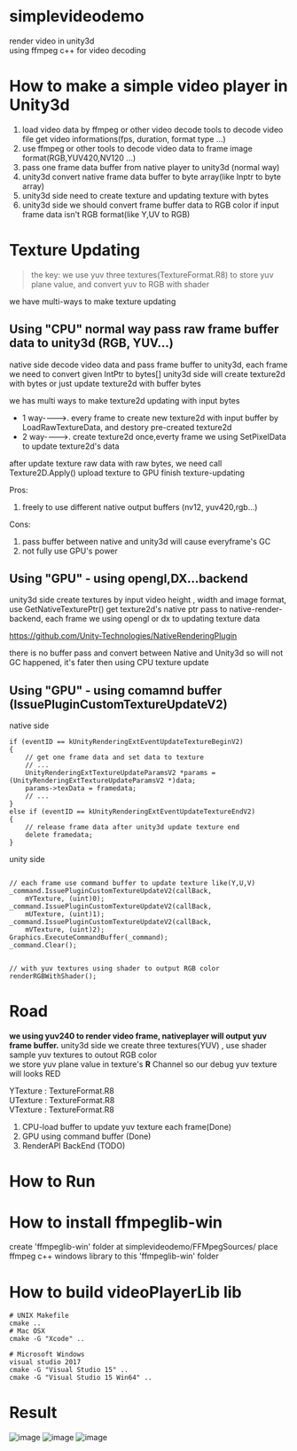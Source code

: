 # simplevideodemo
render video in unity3d  
using ffmpeg c++ for video decoding


# How to make a simple video player in Unity3d

1. load video data by ffmpeg or other video decode tools to decode video file get video informations(fps, duration, format type ...)
2. use ffmpeg or other tools to decode video data to frame image format(RGB,YUV420,NV120 ...)
4. pass one frame data buffer from native player to unity3d (normal way)
5. unity3d convert native frame data buffer to byte array(like Inptr to byte array)
5. unity3d side need to create texture and updating texture with bytes
6. unity3d side we should convert frame buffer data to RGB color if input frame data isn't RGB format(like Y,UV to RGB)

# Texture Updating

> the key: we use yuv three textures(TextureFormat.R8) to store yuv plane value, and convert yuv to RGB with shader


we have multi-ways to make texture updating

## Using "CPU" normal way pass raw frame buffer data to unity3d (RGB, YUV...)
native side decode video data and pass frame buffer to unity3d, each frame we need to convert given IntPtr to bytes[] 
unity3d side will create texture2d with bytes or just update texture2d with buffer bytes

we has multi ways to make texture2d updating with input bytes

- 1 way---->. every frame to create new texture2d with input buffer by LoadRawTextureData, and destory pre-created texture2d
- 2 way---->. create texture2d once,everty frame we using SetPixelData to update texture2d's data

after update texture raw data with raw bytes, we need call Texture2D.Apply() upload texture to GPU finish texture-updating

Pros: 
1. freely to use different native output buffers (nv12, yuv420,rgb...)

Cons:  
1. pass buffer between native and unity3d will cause everyframe's GC  
2. not fully use GPU's power



## Using "GPU" - using opengl,DX...backend
unity3d side create textures by input video height , width and image format, use GetNativeTexturePtr() get texture2d's native ptr pass to native-render-backend, each frame we using opengl or dx to updating texture data

https://github.com/Unity-Technologies/NativeRenderingPlugin


there is no buffer pass and convert between Native and Unity3d so will not GC happened, it's fater then using CPU texture update


## Using "GPU" - using comamnd buffer (IssuePluginCustomTextureUpdateV2)

native side
```
if (eventID == kUnityRenderingExtEventUpdateTextureBeginV2)
{
	// get one frame data and set data to texture
	// ...
	UnityRenderingExtTextureUpdateParamsV2 *params = (UnityRenderingExtTextureUpdateParamsV2 *)data;
	params->texData = framedata;
	// ...
}
else if (eventID == kUnityRenderingExtEventUpdateTextureEndV2)
{
	// release frame data after unity3d update texture end
	delete framedata;
}
```

unity side
```

// each frame use command buffer to update texture like(Y,U,V)
_command.IssuePluginCustomTextureUpdateV2(callBack,
    mYTexture, (uint)0);
_command.IssuePluginCustomTextureUpdateV2(callBack,
    mUTexture, (uint)1);
_command.IssuePluginCustomTextureUpdateV2(callBack,
    mVTexture, (uint)2);
Graphics.ExecuteCommandBuffer(_command);
_command.Clear();


// with yuv textures using shader to output RGB color
renderRGBWithShader();

```

# Road

**we using yuv240 to render video frame, nativeplayer will output yuv frame buffer.**
unity3d side we create three textures(YUV) , use shader sample yuv textures to outout RGB color  
we store yuv plane value in texture's **R** Channel so our debug yuv texture will looks RED  

YTexture : TextureFormat.R8  
UTexture : TextureFormat.R8  
VTexture : TextureFormat.R8  

1. CPU-load buffer to update yuv texture each frame(Done)
2. GPU using command buffer (Done)
3. RenderAPI BackEnd (TODO)

# How to Run

# How to install ffmpeglib-win

create 'ffmpeglib-win' folder at simplevideodemo/FFMpegSources/ place ffmpeg c++ windows library to this 'ffmpeglib-win' folder


# How to build videoPlayerLib lib

```
# UNIX Makefile
cmake ..
# Mac OSX
cmake -G "Xcode" ..

# Microsoft Windows
visual studio 2017
cmake -G "Visual Studio 15" ..
cmake -G "Visual Studio 15 Win64" ..
```


# Result
![image](https://user-images.githubusercontent.com/14041295/142991396-cf7ddb0f-3de4-4e08-833e-3ecb8f53e276.png)
![image](https://user-images.githubusercontent.com/14041295/142991586-12de23db-474a-47ee-8654-98516dc40c34.png)
![image](https://user-images.githubusercontent.com/14041295/142991860-fec8f3e6-27f2-46ea-84a1-bfcdbab2b709.png)


